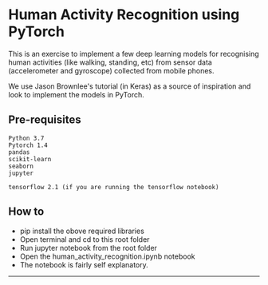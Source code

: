 # Human Activity Recognition using PyTorch

This is an exercise to implement a few deep learning models for recognising human activities (like walking, standing, etc) from sensor data (accelerometer and gyroscope) collected from mobile phones.

We use Jason Brownlee's tutorial (in Keras) as a source of inspiration and look to implement the models in PyTorch.

## Pre-requisites
    Python 3.7
    Pytorch 1.4
    pandas
    scikit-learn
    seaborn
    jupyter

    tensorflow 2.1 (if you are running the tensorflow notebook)

## How to

- pip install the obove required libraries
- Open terminal and cd to this root folder
- Run jupyter notebook from the root folder
- Open the human_activity_recognition.ipynb notebook
- The notebook is fairly self explanatory.


---